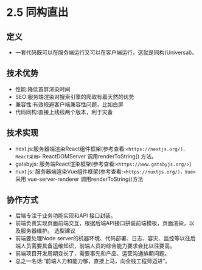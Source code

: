 # 2.5 同构直出

## 定义

- 一套代码既可以在服务端运行又可以在客户端运行，这就是同构(Universal)。

## 技术优势

- 性能:降低首屏渲染时间
- SEO:服务端渲染对搜索引擎的爬取有着天然的优势
- 兼容性:有效规避客户端兼容性问题，比如白屏
- 代码同构:直接上线线两个版本，利于灾备

## 技术实现

- next.js:服务器端渲染React组件框架(参考查看:`<https://nextjs.org/)，React采用>` ReactDOMServer 调用renderToString() 方法。
- gatsbyjs: 服务端React渲染框架(参考查看:`<https://www.gatsbyjs.org/>`)
- nuxt.js: 服务器端渲染Vue组件框架(参考查看:`<https://nuxtjs.org/)，Vue>` 采用 vue-server-renderer 调用renderToString()方法

## 协作方式

- 后端专注于业务功能实现和API 接口封装。
- 前端负责实现页面前端交互，根据后端API接口拼装前端模板，页面渲染，以及服务器维护。
选型建议
- 前端要处理Node server的机器环境、代码部署、日志、容灾、监控等以往后端人员需要具备运维知识，前端人员的综合能力要求会比以往要高。
- 前端项目开发周期变长了，需要事先和产品、运营沟通排期问题。
- 总之一名话:“前端人力和能力够，直接上马，向全栈工程师迈进”。
